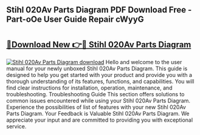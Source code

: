 ## Stihl 020Av Parts Diagram PDF Download Free - Part-oOe User Guide Repair cWyyG

# <h2><a href="http://dfh5xxa.blite.top/?on=Stihl+020Av+Parts+Diagram">🔗Download New 👉🔴 Stihl 020Av Parts Diagram</a></h2>

[![Stihl 020Av Parts Diagram download](https://i.imgur.com/lujVjoI.png)](http://dfh5xxa.blite.top/?on=Stihl+020Av+Parts+Diagram)
Hello and welcome to the user manual for your newly unboxed Stihl 020Av Parts Diagram. This guide is designed to help you get started with your product and provide you with a thorough understanding of its features, functions, and capabilities. You will find clear instructions for installation, operation, maintenance, and troubleshooting. Troubleshooting Guide This section offers solutions to common issues encountered while using your Stihl 020Av Parts Diagram. Experience the possibilities of list of features with your new Stihl 020Av Parts Diagram. Your Feedback is Valuable Stihl 020Av Parts Diagram. We appreciate your input and are committed to providing you with exceptional service.
